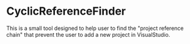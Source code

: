 # CyclicReferenceFinder
This is a small tool designed to help user to find the "project reference chain" that prevent the user to add a new project in VisualStudio.
